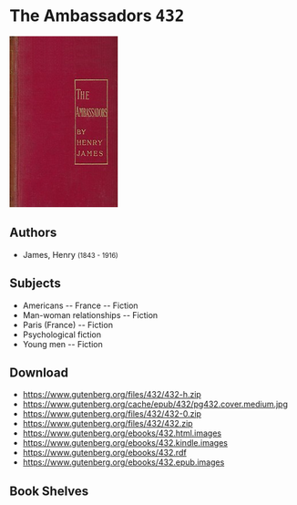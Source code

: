 # The Ambassadors <kbd>432</kbd>

![](./cover.medium.jpg "")

## Authors


 - James, Henry <small>(1843 - 1916)</small>

## Subjects


 - Americans -- France -- Fiction
 - Man-woman relationships -- Fiction
 - Paris (France) -- Fiction
 - Psychological fiction
 - Young men -- Fiction

## Download


 - https://www.gutenberg.org/files/432/432-h.zip
 - https://www.gutenberg.org/cache/epub/432/pg432.cover.medium.jpg
 - https://www.gutenberg.org/files/432/432-0.zip
 - https://www.gutenberg.org/files/432/432.zip
 - https://www.gutenberg.org/ebooks/432.html.images
 - https://www.gutenberg.org/ebooks/432.kindle.images
 - https://www.gutenberg.org/ebooks/432.rdf
 - https://www.gutenberg.org/ebooks/432.epub.images

## Book Shelves


